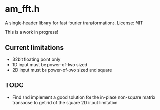 # am_fft.h

A single-header library for fast fourier transformations.
License: MIT

This is a work in progress!

## Current limitations
- 32bit floating point only
- 1D input must be power-of-two sized
- 2D input must be power-of-two sized and square

## TODO
- Find and implement a good solution for the in-place non-square matrix transpose to get rid of the square 2D input limitation

